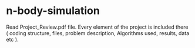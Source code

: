 # n-body-simulation
Read Project_Review.pdf file. Every element of the project is included there ( coding structure, files, problem description, 
Algorithms used, results, data etc ).  

